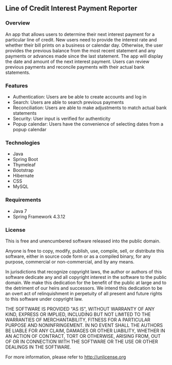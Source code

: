 ## Line of Credit Interest Payment Reporter

### Overview
An app that allows users to determine their next interest payment for a particular line of credit.  New users need to
provide the interest rate and whether their bill prints on a business or calendar day.  Otherwise, the user provides
the previous balance from the most recent statement and any payments or advances made since the last statement.  The app will
display the date and amount of the next interest payment.  Users can review previous payments and reconcile payments
with their actual bank statements.


### Features
* Authentication: Users are be able to create accounts and log in
* Search: Users are able to search previous payments
* Reconciliation: Users are able to make adjustments to match actual bank statements
* Security: User input is verified for authenticity
* Popup calendar: Users have the convenience of selecting dates from a popup calendar


### Technologies
* Java
* Spring Boot
* Thymeleaf
* Bootstrap
* Hibernate
* CSS
* MySQL

### Requirements
* Java 7
* Spring Framework 4.3.12

### License
This is free and unencumbered software released into the public domain.

Anyone is free to copy, modify, publish, use, compile, sell, or
distribute this software, either in source code form or as a compiled
binary, for any purpose, commercial or non-commercial, and by any
means.

In jurisdictions that recognize copyright laws, the author or authors
of this software dedicate any and all copyright interest in the
software to the public domain. We make this dedication for the benefit
of the public at large and to the detriment of our heirs and
successors. We intend this dedication to be an overt act of
relinquishment in perpetuity of all present and future rights to this
software under copyright law.

THE SOFTWARE IS PROVIDED "AS IS", WITHOUT WARRANTY OF ANY KIND,
EXPRESS OR IMPLIED, INCLUDING BUT NOT LIMITED TO THE WARRANTIES OF
MERCHANTABILITY, FITNESS FOR A PARTICULAR PURPOSE AND NONINFRINGEMENT.
IN NO EVENT SHALL THE AUTHORS BE LIABLE FOR ANY CLAIM, DAMAGES OR
OTHER LIABILITY, WHETHER IN AN ACTION OF CONTRACT, TORT OR OTHERWISE,
ARISING FROM, OUT OF OR IN CONNECTION WITH THE SOFTWARE OR THE USE OR
OTHER DEALINGS IN THE SOFTWARE.

For more information, please refer to <http://unlicense.org>